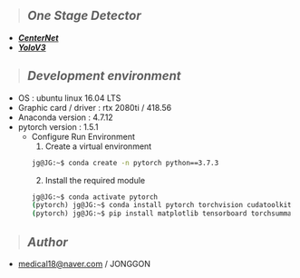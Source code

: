 >## ***One Stage Detector***
* [***CenterNet***](https://github.com/DeepFocuser/PyTorch-Detector/tree/master/CenterNet)
* [***YoloV3***](https://github.com/DeepFocuser/PyTorch-Detector/tree/master/YoloV3)

>## ***Development environment***
* OS : ubuntu linux 16.04 LTS
* Graphic card / driver : rtx 2080ti / 418.56
* Anaconda version : 4.7.12
* pytorch version : 1.5.1
    * Configure Run Environment
        1. Create a virtual environment
        ```cmd
        jg@JG:~$ conda create -n pytorch python==3.7.3
        ```
        2. Install the required module 
        ```cmd
        jg@JG:~$ conda activate pytorch 
        (pytorch) jg@JG:~$ conda install pytorch torchvision cudatoolkit=10.1 -c pytorch 
        (pytorch) jg@JG:~$ pip install matplotlib tensorboard torchsummary plotly mlflow opencv-python==4.1.1.26 tqdm PyYAML --pre --upgrade
        ```

>## ***Author*** 

* medical18@naver.com / JONGGON
